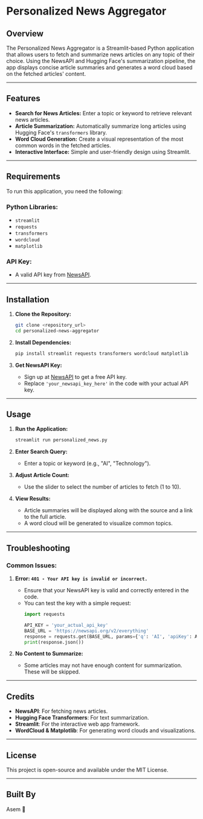 # Personalized News Aggregator

## Overview
The Personalized News Aggregator is a Streamlit-based Python application that allows users to fetch and summarize news articles on any topic of their choice. Using the NewsAPI and Hugging Face's summarization pipeline, the app displays concise article summaries and generates a word cloud based on the fetched articles' content.

---

## Features
- **Search for News Articles:** Enter a topic or keyword to retrieve relevant news articles.
- **Article Summarization:** Automatically summarize long articles using Hugging Face's `transformers` library.
- **Word Cloud Generation:** Create a visual representation of the most common words in the fetched articles.
- **Interactive Interface:** Simple and user-friendly design using Streamlit.

---

## Requirements
To run this application, you need the following:

### Python Libraries:
- `streamlit`
- `requests`
- `transformers`
- `wordcloud`
- `matplotlib`

### API Key:
- A valid API key from [NewsAPI](https://newsapi.org/).

---

## Installation
1. **Clone the Repository:**
   ```bash
   git clone <repository_url>
   cd personalized-news-aggregator
   ```

2. **Install Dependencies:**
   ```bash
   pip install streamlit requests transformers wordcloud matplotlib
   ```

3. **Get NewsAPI Key:**
   - Sign up at [NewsAPI](https://newsapi.org/) to get a free API key.
   - Replace `'your_newsapi_key_here'` in the code with your actual API key.

---

## Usage
1. **Run the Application:**
   ```bash
   streamlit run personalized_news.py
   ```

2. **Enter Search Query:**
   - Enter a topic or keyword (e.g., "AI", "Technology").

3. **Adjust Article Count:**
   - Use the slider to select the number of articles to fetch (1 to 10).

4. **View Results:**
   - Article summaries will be displayed along with the source and a link to the full article.
   - A word cloud will be generated to visualize common topics.

---

## Troubleshooting
### Common Issues:
1. **Error: `401 - Your API key is invalid or incorrect.`**
   - Ensure that your NewsAPI key is valid and correctly entered in the code.
   - You can test the key with a simple request:
     ```python
     import requests

     API_KEY = 'your_actual_api_key'
     BASE_URL = 'https://newsapi.org/v2/everything'
     response = requests.get(BASE_URL, params={'q': 'AI', 'apiKey': API_KEY})
     print(response.json())
     ```

2. **No Content to Summarize:**
   - Some articles may not have enough content for summarization. These will be skipped.

---

## Credits
- **NewsAPI**: For fetching news articles.
- **Hugging Face Transformers**: For text summarization.
- **Streamlit**: For the interactive web app framework.
- **WordCloud & Matplotlib**: For generating word clouds and visualizations.

---

## License
This project is open-source and available under the MIT License.

---

## Built By
Asem 🚀

